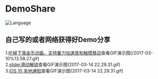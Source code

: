 # DemoShare
![Language](https://img.shields.io/badge/language-objc-orange.svg)   
## 自己写的或者网络获得好Demo分享 
1.[吃掉下落金币动画，支持重力加速度和触摸移动](/金币动画测试+加速计)查看GIF演示图(/2017-03-10%13.58.27.gif)  
2.[slider滑动解锁](/slider滑动解锁测试)查看GIF演示图(2017-03-14 22.29.31.gif)  
3.[iOS 10 本地通知](/UserNotificationsDemo)查看GIF演示图(2017-03-14 22.29.31.gif)  


